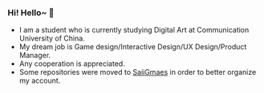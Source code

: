 ### Hi! Hello~ 👋

 - I am a student who is currently studying Digital Art at Communication University of China.
 - My dream job is Game design/Interactive Design/UX Design/Product Manager.
 - Any cooperation is appreciated.
 - Some repositories were moved to [SaiiGmaes](https://github.com/SaiiGames) in order to better organize my account.
<!--
**cnqdztp/cnqdztp** is a ✨ _special_ ✨ repository because its `README.md` (this file) appears on your GitHub profile.

Here are some ideas to get you started:

- 🔭 I’m currently working on ...
- 🌱 I’m currently learning ...
- 👯 I’m looking to collaborate on ...
- 🤔 I’m looking for help with ...
- 💬 Ask me about ...
- 📫 How to reach me: ...
- 😄 Pronouns: ...
- ⚡ Fun fact: ...
-->
